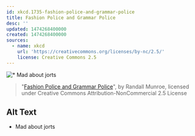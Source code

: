 ```yaml
---
id: xkcd.1735-fashion-police-and-grammar-police
title: Fashion Police and Grammar Police
desc: ''
updated: 1474268400000
created: 1474268400000
sources:
  - name: xkcd
    url: 'https://creativecommons.org/licenses/by-nc/2.5/'
    license: Creative Commons 2.5
---
```

![* Mad about jorts](https://imgs.xkcd.com/comics/fashion_police_and_grammar_police.png)
> "[Fashion Police and Grammar Police](https://xkcd.com/1735/)", by Randall Munroe, licensed under Creative Commons Attribution-NonCommercial 2.5 License

## Alt Text
* Mad about jorts
